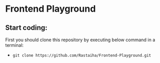 # Frontend Playground

## Start coding:
First you should clone this repository by executing below command in a terminal:
- `git clone https://github.com/Rastaiha/Frontend-Playground.git`
